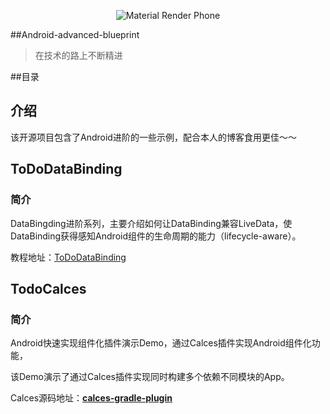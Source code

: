 <p align="center">
<img src="https://raw.githubusercontent.com/DobbyTang/MarkdownRes/master/github/android_advanced_blueprint_img.jpg" alt="Material Render Phone">
</p>

##Android-advanced-blueprint

> 在技术的路上不断精进

##目录



## 介绍

该开源项目包含了Android进阶的一些示例，配合本人的博客食用更佳～～



## ToDoDataBinding

### 简介

DataBingding进阶系列，主要介绍如何让DataBinding兼容LiveData，使DataBinding获得感知Android组件的生命周期的能力（lifecycle-aware）。

教程地址：[ToDoDataBinding](http://tangpj.com/2018/05/12/data_binding_compiler_v2_1/)



## TodoCalces

### 简介

Android快速实现组件化插件演示Demo，通过Calces插件实现Android组件化功能，

该Demo演示了通过Calces插件实现同时构建多个依赖不同模块的App。

Calces源码地址：[**calces-gradle-plugin**](https://github.com/Tangpj/calces-gradle-plugin)